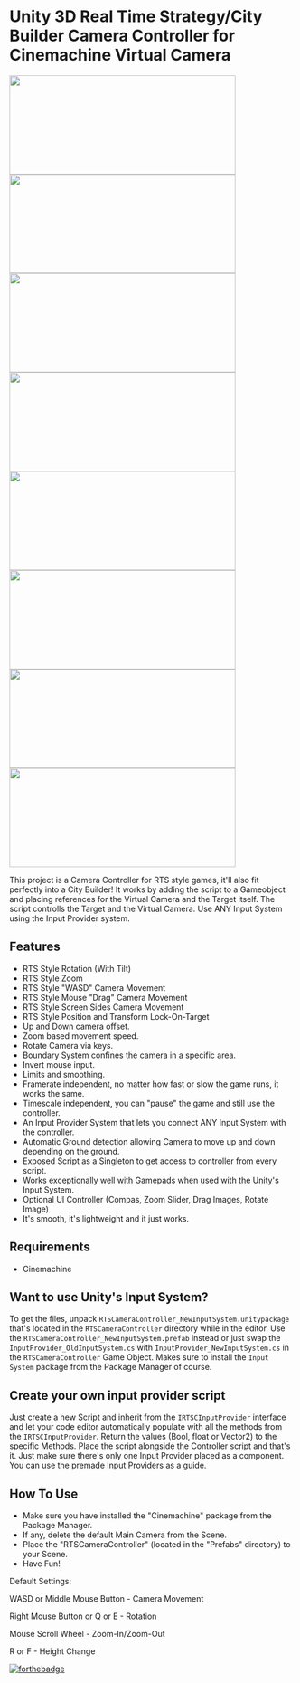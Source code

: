# Unity 3D Real Time Strategy/City Builder Camera Controller for Cinemachine Virtual Camera

<img src="/Preview/1.gif" width="400" height="175"><img src="/Preview/2.gif" width="400" height="175">
<img src="/Preview/3.gif" width="400" height="175"><img src="/Preview/6.gif" width="400" height="175">
<img src="/Preview/8.gif" width="400" height="175"><img src="/Preview/7.gif" width="400" height="175">
<img src="/Preview/5.gif" width="400" height="175"><img src="/Preview/4.gif" width="400" height="175">

This project is a Camera Controller for RTS style games, it'll also fit perfectly into a City Builder!
It works by adding the script to a Gameobject and placing references for the Virtual Camera and the Target itself.
The script controlls the Target and the Virtual Camera. Use ANY Input System using the Input Provider system.

## Features
* RTS Style Rotation (With Tilt)
* RTS Style Zoom
* RTS Style "WASD" Camera Movement
* RTS Style Mouse "Drag" Camera Movement
* RTS Style Screen Sides Camera Movement
* RTS Style Position and Transform Lock-On-Target
* Up and Down camera offset.
* Zoom based movement speed.
* Rotate Camera via keys.
* Boundary System confines the camera in a specific area.
* Invert mouse input.
* Limits and smoothing.
* Framerate independent, no matter how fast or slow the game runs, it works the same.
* Timescale independent, you can "pause" the game and still use the controller.
* An Input Provider System that lets you connect ANY Input System with the controller.
* Automatic Ground detection allowing Camera to move up and down depending on the ground.
* Exposed Script as a Singleton to get access to controller from every script.
* Works exceptionally well with Gamepads when used with the Unity's Input System.
* Optional UI Controller (Compas, Zoom Slider, Drag Images, Rotate Image)
* It's smooth, it's lightweight and it just works.

## Requirements
* Cinemachine

## Want to use Unity's Input System?
To get the files, unpack ```RTSCameraController_NewInputSystem.unitypackage``` that's located in the ```RTSCameraController``` directory while in the editor.
Use the ```RTSCameraController_NewInputSystem.prefab``` instead or just swap the ```InputProvider_OldInputSystem.cs``` with ```InputProvider_NewInputSystem.cs``` in the ```RTSCameraController``` Game Object. Makes sure to install the ```Input System``` package from the Package Manager of course.

## Create your own input provider script
Just create a new Script and inherit from the  ```IRTSCInputProvider``` interface and let your code editor automatically populate with all the methods from the ```IRTSCInputProvider```.
Return the values (Bool, float or Vector2) to the specific Methods.
Place the script alongside the Controller script and that's it.
Just make sure there's only one Input Provider placed as a component.
You can use the premade Input Providers as a guide.

## How To Use
* Make sure you have installed the "Cinemachine" package from the Package Manager.
* If any, delete the default Main Camera from the Scene.
* Place the "RTSCameraController" (located in the "Prefabs" directory) to your Scene.
* Have Fun!

Default Settings:

WASD or Middle Mouse Button - Camera Movement

Right Mouse Button or Q or E - Rotation

Mouse Scroll Wheel - Zoom-In/Zoom-Out

R or F - Height Change

[![forthebadge](https://forthebadge.com/images/featured/featured-built-with-love.svg)](https://forthebadge.com)
